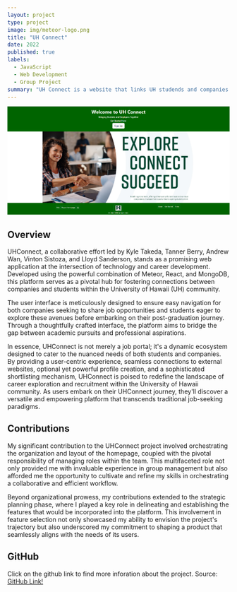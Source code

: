 ```yaml
---
layout: project
type: project
image: img/meteor-logo.png
title: "UH Connect"
date: 2022
published: true
labels:
  - JavaScript
  - Web Development
  - Group Project
summary: "UH Connect is a website that links UH studends and companies with each other."
---
```


<img class="img-fluid" src="../img/landingpage.png">

## Overview

UHConnect, a collaborative effort led by  Kyle Takeda, Tanner Berry, Andrew Wan, Vinton Sistoza, and Lloyd Sanderson, stands as a promising web application at the intersection of technology and career development. Developed using the powerful combination of Meteor, React, and MongoDB, this platform serves as a pivotal hub for fostering connections between companies and students within the University of Hawaii (UH) community.

The user interface is meticulously designed to ensure easy navigation for both companies seeking to share job opportunities and students eager to explore these avenues before embarking on their post-graduation journey. Through a thoughtfully crafted interface, the platform aims to bridge the gap between academic pursuits and professional aspirations.

In essence, UHConnect is not merely a job portal; it's a dynamic ecosystem designed to cater to the nuanced needs of both students and companies. By providing a user-centric experience, seamless connections to external websites, optional yet powerful profile creation, and a sophisticated shortlisting mechanism, UHConnect is poised to redefine the landscape of career exploration and recruitment within the University of Hawaii community. As users embark on their UHConnect journey, they'll discover a versatile and empowering platform that transcends traditional job-seeking paradigms.

## Contributions

My significant contribution to the UHConnect project involved orchestrating the organization and layout of the homepage, coupled with the pivotal responsibility of managing roles within the team. This multifaceted role not only provided me with invaluable experience in group management but also afforded me the opportunity to cultivate and refine my skills in orchestrating a collaborative and efficient workflow.

Beyond organizational prowess, my contributions extended to the strategic planning phase, where I played a key role in delineating and establishing the features that would be incorporated into the platform. This involvement in feature selection not only showcased my ability to envision the project's trajectory but also underscored my commitment to shaping a product that seamlessly aligns with the needs of its users.

## GitHub 
Click on the github link to find more inforation about the project.
Source: <a href="https://github.com/uh-connect/uh-connect"><i class="large github icon "></i>GitHub Link!</a>
